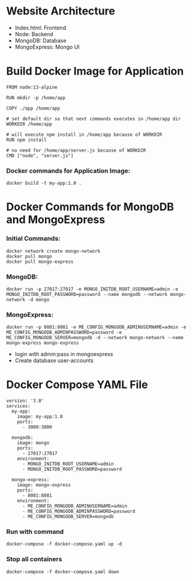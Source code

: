 # Website Architecture

  * Index.html: Frontend
  * Node: Backend
  * MongoDB: Database
  * MongoExpress: Mongo UI
# Build Docker Image for Application
    FROM node:13-alpine
    
    RUN mkdir -p /home/app
    
    COPY ./app /home/app
    
    # set default dir so that next commands executes in /home/app dir
    WORKDIR /home/app
    
    # will execute npm install in /home/app because of WORKDIR
    RUN npm install
    
    # no need for /home/app/server.js because of WORKDIR
    CMD ["node", "server.js"]
    
### Docker commands for Application Image:
    docker build -t my-app:1.0 .

# Docker Commands for MongoDB and MongoExpress
  ### Initial Commands:
    docker network create mongo-network
    docker pull mongo
    docker pull mongo-express
  ### MongoDB:
    docker run -p 27017:27017 -e MONGO_INITDB_ROOT_USERNAME=admin -e MONGO_INITDB_ROOT_PASSWORD=password --name mongodb --network mongo-network -d mongo
  ### MongoExpress:
    docker run -p 8081:8081 -e ME_CONFIG_MONGODB_ADMINUSERNAME=admin -e ME_CONFIG_MONGODB_ADMINPASSWORD=password -e ME_CONFIG_MONGODB_SERVER=mongodb -d --network mongo-network --name mongo-express mongo-express
  * login with admin:pass in mongoexpress
  * Create database user-accounts

# Docker Compose YAML File
    version: '3.8'
    services:
      my-app:
        image: my-app:1.0
        ports:
          - 3000:3000
          
      mongodb:
        image: mongo
        ports:
          - 27017:27017
        environment:
          - MONGO_INITDB_ROOT_USERNAME=admin
          - MONGO_INITDB_ROOT_PASSWORD=password
    
      mongo-express:
        image: mongo-express
        ports:
          - 8081:8081
        environment:
          - ME_CONFIG_MONGODB_ADMINUSERNAME=admin
          - ME_CONFIG_MONGODB_ADMINPASSWORD=password
          - ME_CONFIG_MONGODB_SERVER=mongodb
 ### Run with command
    docker-compose -f docker-compose.yaml up -d
 ### Stop all containers
    docker-compose -f docker-compose.yaml down
 

